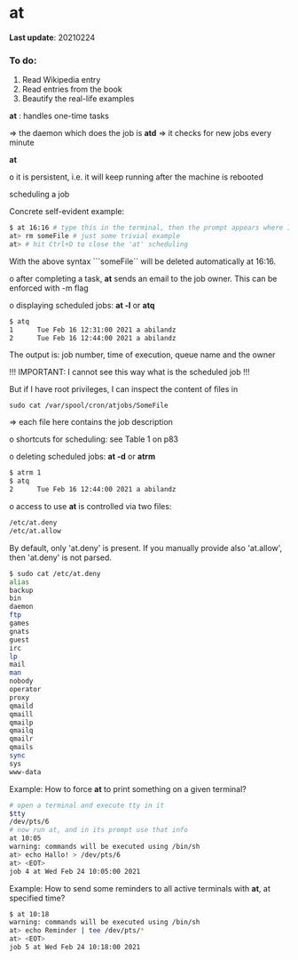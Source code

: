 # at

**Last update**: 20210224



### To do:

1. Read Wikipedia entry
2. Read entries from the book
3. Beautify the real-life examples



**at** : handles one-time tasks  



=> the daemon which does the job is **atd** => it checks for new jobs every minute



**at** 

o it is persistent, i.e. it will keep running after the machine is rebooted

scheduling a job

Concrete self-evident example:

```bash
$ at 16:16 # type this in the terminal, then the prompt appears where I can type in the jobs
at> rm someFile # just some trivial example
at> # hit Ctrl+D to close the 'at' scheduling
```

With the above syntax ```someFile`` will be deleted automatically at 16:16. 

o after completing a task, **at** sends an email to the job owner. This can be enforced with -m flag

o displaying scheduled jobs: **at -l** or **atq**

```bash
$ atq
1      Tue Feb 16 12:31:00 2021 a abilandz
2      Tue Feb 16 12:44:00 2021 a abilandz
```

The output is: job number, time of execution, queue name and the owner

!!! IMPORTANT: I cannot see this way what is the scheduled job !!!

But if I have root privileges, I can inspect the content of files in 

```sudo cat /var/spool/cron/atjobs/SomeFile```

=> each file here contains the job description

o shortcuts for scheduling: see Table 1 on p83

o deleting scheduled jobs: **at -d** or **atrm**

```bash
$ atrm 1
$ atq
2      Tue Feb 16 12:44:00 2021 a abilandz
```

o access to use **at** is controlled via two files:

```bash
/etc/at.deny
/etc/at.allow
```

By default, only 'at.deny' is present. If you manually provide also 'at.allow', then 'at.deny' is not parsed.

```bash
$ sudo cat /etc/at.deny
alias
backup
bin
daemon
ftp
games
gnats
guest
irc
lp
mail
man
nobody
operator
proxy
qmaild
qmaill
qmailp
qmailq
qmailr
qmails
sync
sys
www-data
```



Example: How to force **at** to print something on a given terminal?

```bash
# open a terminal and execute tty in it
$tty
/dev/pts/6
# now run at, and in its prompt use that info
at 10:05
warning: commands will be executed using /bin/sh
at> echo Hallo! > /dev/pts/6
at> <EOT>
job 4 at Wed Feb 24 10:05:00 2021

```



Example: How to send some reminders to all active terminals with **at**, at specified time?

```bash
$ at 10:18
warning: commands will be executed using /bin/sh
at> echo Reminder | tee /dev/pts/*       
at> <EOT>
job 5 at Wed Feb 24 10:18:00 2021
```

